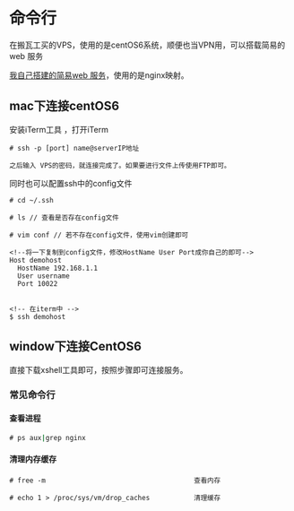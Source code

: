 # 命令行

在搬瓦工买的VPS，使用的是centOS6系统，顺便也当VPN用，可以搭载简易的web 服务

[我自己搭建的简易web 服务](http://97.64.18.58)，使用的是nginx映射。

## mac下连接centOS6

安装iTerm工具 ，打开iTerm
```
# ssh -p [port] name@serverIP地址

之后输入 VPS的密码，就连接完成了。如果要进行文件上传使用FTP即可。

```

同时也可以配置ssh中的config文件
```
# cd ~/.ssh

# ls // 查看是否存在config文件

# vim conf // 若不存在config文件，使用vim创建即可

<!--将一下复制到config文件，修改HostName User Port成你自己的即可-->
Host demohost
  HostName 192.168.1.1
  User username
  Port 10022


<!-- 在iterm中 -->
$ ssh demohost
```


## window下连接CentOS6

直接下载xshell工具即可，按照步骤即可连接服务。


### 常见命令行

#### 查看进程
```cmd
# ps aux|grep nginx
```
#### 清理内存缓存
```
# free -m                                     查看内存

# echo 1 > /proc/sys/vm/drop_caches           清理缓存
```
